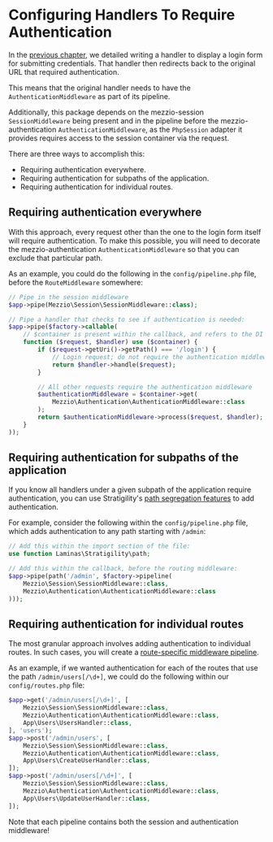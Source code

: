 # Configuring Handlers To Require Authentication

In the [previous chapter](login-handler.md), we detailed writing a handler to
display a login form for submitting credentials. That handler then redirects
back to the original URL that required authentication.

This means that the original handler needs to have the
`AuthenticationMiddleware` as part of its pipeline.

Additionally, this package depends on the mezzio-session
`SessionMiddleware` being present and in the pipeline before the
mezzio-authentication `AuthenticationMiddleware`, as the `PhpSession`
adapter it provides requires access to the session container via the request.

There are three ways to accomplish this:

- Requiring authentication everywhere.
- Requiring authentication for subpaths of the application.
- Requiring authentication for individual routes.

## Requiring authentication everywhere

With this approach, every request other than the one to the login form itself
will require authentication. To make this possible, you will need to decorate
the mezzio-authentication `AuthenticationMiddleware` so that you can
exclude that particular path.

As an example, you could do the following in the `config/pipeline.php` file,
before the `RouteMiddleware` somewhere:

```php
// Pipe in the session middleware
$app->pipe(Mezzio\Session\SessionMiddleware::class);

// Pipe a handler that checks to see if authentication is needed:
$app->pipe($factory->callable(
    // $container is present within the callback, and refers to the DI container.
    function ($request, $handler) use ($container) {
        if ($request->getUri()->getPath() === '/login') {
            // Login request; do not require the authentication middleware
            return $handler->handle($request);
        }

        // All other requests require the authentication middleware
        $authenticationMiddleware = $container->get(
            Mezzio\Authentication\AuthenticationMiddleware::class
        );
        return $authenticationMiddleware->process($request, $handler);
    }
));
```

## Requiring authentication for subpaths of the application

If you know all handlers under a given subpath of the application require
authentication, you can use Stratigility's [path segregation features](https://docs.laminas.dev/laminas-stratigility/v3/api/#path)
to add authentication.

For example, consider the following within the `config/pipeline.php` file, which
adds authentication to any path starting with `/admin`:

```php
// Add this within the import section of the file:
use function Laminas\Stratigility\path;

// Add this within the callback, before the routing middleware:
$app->pipe(path('/admin', $factory->pipeline(
    Mezzio\Session\SessionMiddleware::class,
    Mezzio\Authentication\AuthenticationMiddleware::class
)));
```

## Requiring authentication for individual routes

The most granular approach involves adding authentication to individual routes.
In such cases, you will create a [route-specific middleware
pipeline](https://docs.mezzio.dev/mezzio/v3/cookbook/route-specific-pipeline/).

As an example, if we wanted authentication for each of the routes that use the
path `/admin/users[/\d+]`, we could do the following within our
`config/routes.php` file:

```php
$app->get('/admin/users[/\d+]', [
    Mezzio\Session\SessionMiddleware::class,
    Mezzio\Authentication\AuthenticationMiddleware::class,
    App\Users\UsersHandler::class,
], 'users');
$app->post('/admin/users', [
    Mezzio\Session\SessionMiddleware::class,
    Mezzio\Authentication\AuthenticationMiddleware::class,
    App\Users\CreateUserHandler::class,
]);
$app->post('/admin/users[/\d+]', [
    Mezzio\Session\SessionMiddleware::class,
    Mezzio\Authentication\AuthenticationMiddleware::class,
    App\Users\UpdateUserHandler::class,
]);
```

Note that each pipeline contains both the session and authentication middleware!
